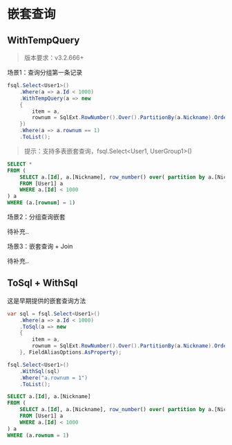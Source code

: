 # 嵌套查询

## WithTempQuery

> 版本要求：v3.2.666+

场景1：查询分组第一条记录

```csharp
fsql.Select<User1>()
    .Where(a => a.Id < 1000)
    .WithTempQuery(a => new
    {
        item = a,
        rownum = SqlExt.RowNumber().Over().PartitionBy(a.Nickname).OrderBy(a.Id).ToValue()
    })
    .Where(a => a.rownum == 1)
    .ToList();
```

> 提示：支持多表嵌套查询，fsql.Select\<User1, UserGroup1\>()

```sql
SELECT *
FROM (
    SELECT a.[Id], a.[Nickname], row_number() over( partition by a.[Nickname] order by a.[Id]) [rownum]
    FROM [User1] a
    WHERE a.[Id] < 1000
) a
WHERE (a.[rownum] = 1)
```

场景2：分组查询嵌套

待补充..

场景3：嵌套查询 + Join

待补充..

## ToSql + WithSql

这是早期提供的嵌套查询方法

```csharp
var sql = fsql.Select<User1>()
    .Where(a => a.Id < 1000)
    .ToSql(a => new
    {
        item = a,
        rownum = SqlExt.RowNumber().Over().PartitionBy(a.Nickname).OrderBy(a.Id).ToValue()
    }, FieldAliasOptions.AsProperty);

fsql.Select<User1>()
    .WithSql(sql)
    .Where("a.rownum = 1")
    .ToList();
```

```sql
SELECT a.[Id], a.[Nickname] 
FROM (
    SELECT a.[Id], a.[Nickname], row_number() over( partition by a.[Nickname] order by a.[Id]) [rownum]
    FROM [User1] a
    WHERE a.[Id] < 1000
) a
WHERE (a.rownum = 1)
```
